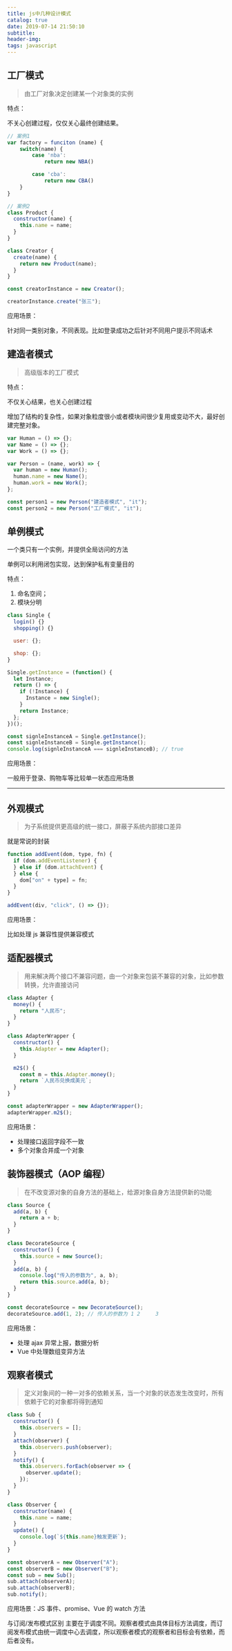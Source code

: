 ```yaml
---
title: js中几种设计模式
catalog: true
date: 2019-07-14 21:50:10
subtitle:
header-img:
tags: javascript
---
```


## 工厂模式

> 由工厂对象决定创建某一个对象类的实例

特点：

不关心创建过程，仅仅关心最终创建结果。

```javascript
// 案例1
var factory = funciton (name) {
    switch(name) {
        case 'nba':
            return new NBA()

        case 'cba':
            return new CBA()
    }
}

// 案例2
class Product {
  constructor(name) {
    this.name = name;
  }
}

class Creator {
  create(name) {
    return new Product(name);
  }
}

const creatorInstance = new Creator();

creatorInstance.create("张三");

```

应用场景：

针对同一类别对象，不同表现。比如登录成功之后针对不同用户提示不同话术

## 建造者模式

> 高级版本的工厂模式

特点：

不仅关心结果，也关心创建过程

增加了结构的复杂性，如果对象粒度很小或者模块间很少复用或变动不大，最好创建完整对象。

```javascript
var Human = () => {};
var Name = () => {};
var Work = () => {};

var Person = (name, work) => {
  var human = new Human();
  human.name = new Name();
  human.work = new Work();
};

const person1 = new Person("建造者模式", "it");
const person2 = new Person("工厂模式", "it");
```

## 单例模式

一个类只有一个实例，并提供全局访问的方法

单例可以利用闭包实现，达到保护私有变量目的

特点：

1. 命名空间；
2. 模块分明

```javascript
class Single {
  login() {}
  shopping() {}

  user: {};

  shop: {};
}

Single.getInstance = (function() {
  let Instance;
  return () => {
    if (!Instance) {
      Instance = new Single();
    }
    return Instance;
  };
})();

const signleInstanceA = Single.getInstance();
const signleInstanceB = Single.getInstance();
console.log(signleInstanceA === signleInstanceB); // true
```

应用场景：

一般用于登录、购物车等比较单一状态应用场景

---

## 外观模式

> 为子系统提供更高级的统一接口，屏蔽子系统内部接口差异

就是常说的封装

```javascript
function addEvent(dom, type, fn) {
  if (dom.addEventListener) {
  } else if (dom.attachEvent) {
  } else {
    dom["on" + type] = fn;
  }
}

addEvent(div, "click", () => {});
```

应用场景：

比如处理 js 兼容性提供兼容模式

## 适配器模式

> 用来解决两个接口不兼容问题，由一个对象来包装不兼容的对象，比如参数转换，允许直接访问

```javascript
class Adapter {
  money() {
    return "人民币";
  }
}

class AdapterWrapper {
  constructor() {
    this.Adapter = new Adapter();
  }

  m2$() {
    const m = this.Adapter.money();
    return `人民币兑换成美元`;
  }
}

const adapterWrapper = new AdapterWrapper();
adapterWrapper.m2$();
```

应用场景：

- 处理接口返回字段不一致
- 多个对象合并成一个对象

## 装饰器模式（AOP 编程）

> 在不改变源对象的自身方法的基础上，给源对象自身方法提供新的功能

```javascript
class Source {
  add(a, b) {
    return a + b;
  }
}

class DecorateSource {
  constructor() {
    this.source = new Source();
  }
  add(a, b) {
    console.log("传入的参数为", a, b);
    return this.source.add(a, b);
  }
}

const decorateSource = new DecorateSource();
decorateSource.add(1, 2); // 传入的参数为 1 2     3
```

应用场景：

- 处理 ajax 异常上报，数据分析
- Vue 中处理数组变异方法

## 观察者模式

> 定义对象间的一种一对多的依赖关系，当一个对象的状态发生改变时，所有依赖于它的对象都将得到通知

```javascript
class Sub {
  constructor() {
    this.observers = [];
  }
  attach(observer) {
    this.observers.push(observer);
  }
  notify() {
    this.observers.forEach(observer => {
      observer.update();
    });
  }
}

class Observer {
  constructor(name) {
    this.name = name;
  }
  update() {
    console.log(`${this.name}触发更新`);
  }
}

const observerA = new Observer("A");
const observerB = new Observer("B");
const sub = new Sub();
sub.attach(observerA);
sub.attach(observerB);
sub.notify();
```

应用场景：JS 事件、promise、Vue 的 watch 方法

与订阅/发布模式区别 主要在于调度不同。观察者模式由具体目标方法调度，而订阅发布模式由统一调度中心去调度，所以观察者模式的观察者和目标会有依赖，而后者没有。
